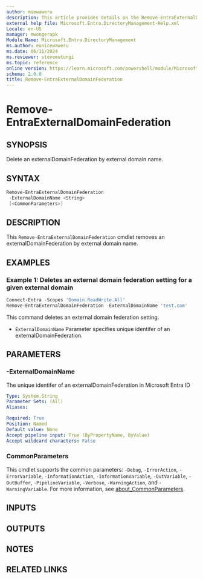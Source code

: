 ```yaml
---
author: msewaweru
description: This article provides details on the Remove-EntraExternalDomainFederation command.
external help file: Microsoft.Entra.DirectoryManagement-Help.xml
Locale: en-US
manager: mwongerapk
Module Name: Microsoft.Entra.DirectoryManagement
ms.author: eunicewaweru
ms.date: 06/11/2024
ms.reviewer: stevemutungi
ms.topic: reference
online version: https://learn.microsoft.com/powershell/module/Microsoft.Entra.DirectoryManagement/Remove-EntraExternalDomainFederation
schema: 2.0.0
title: Remove-EntraExternalDomainFederation
---
```


# Remove-EntraExternalDomainFederation

## SYNOPSIS

Delete an externalDomainFederation by external domain name.

## SYNTAX

```powershell
Remove-EntraExternalDomainFederation
 -ExternalDomainName <String>
 [<CommonParameters>]
```

## DESCRIPTION

This `Remove-EntraExternalDomainFederation` cmdlet removes an externalDomainFederation by external domain name.

## EXAMPLES

### Example 1: Deletes an external domain federation setting for a given external domain

```powershell
Connect-Entra -Scopes 'Domain.ReadWrite.All'
Remove-EntraExternalDomainFederation -ExternalDomainName 'test.com'
```

This command deletes an external domain federation setting.

- `ExternalDomainName` Parameter specifies unique identifer of an externalDomainFederation.

## PARAMETERS

### -ExternalDomainName

The unique identifer of an externalDomainFederation in Microsoft Entra ID

```yaml
Type: System.String
Parameter Sets: (All)
Aliases:

Required: True
Position: Named
Default value: None
Accept pipeline input: True (ByPropertyName, ByValue)
Accept wildcard characters: False
```

### CommonParameters

This cmdlet supports the common parameters: `-Debug`, `-ErrorAction`, `-ErrorVariable`, `-InformationAction`, `-InformationVariable`, `-OutVariable`, `-OutBuffer`, `-PipelineVariable`, `-Verbose`, `-WarningAction`, and `-WarningVariable`. For more information, see [about_CommonParameters](https://go.microsoft.com/fwlink/?LinkID=113216).

## INPUTS

## OUTPUTS

## NOTES

## RELATED LINKS
